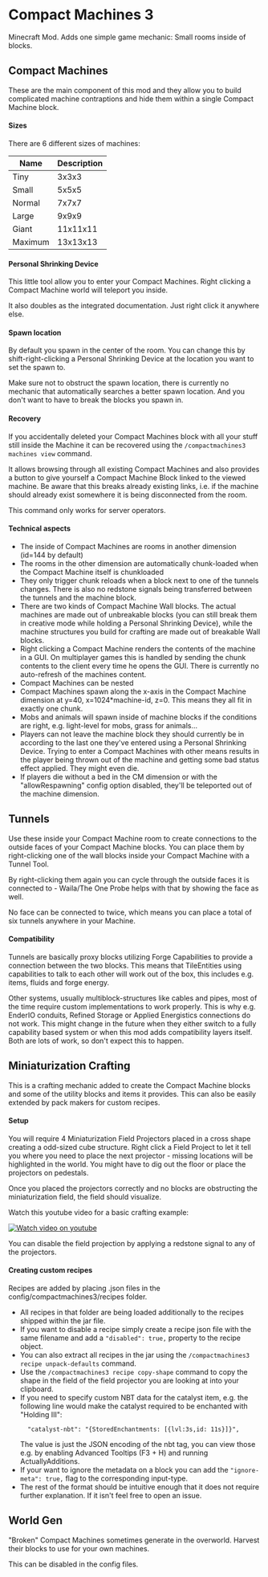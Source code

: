 # Compact Machines 3
Minecraft Mod. Adds one simple game mechanic: Small rooms inside of blocks.

## Compact Machines

These are the main component of this mod and they allow you to build complicated
machine contraptions and hide them within a single Compact Machine block.

#### Sizes
There are 6 different sizes of machines:

| Name                        | Description  |
| ----------------------------| -------------|
| Tiny                        | 3x3x3        |
| Small                       | 5x5x5        |
| Normal                      | 7x7x7        |
| Large                       | 9x9x9        |
| Giant                       | 11x11x11     |
| Maximum                     | 13x13x13     |

#### Personal Shrinking Device

This little tool allow you to enter your Compact Machines. Right clicking
a Compact Machine world will teleport you inside.

It also doubles as the integrated documentation. Just right click it anywhere
else.

#### Spawn location

By default you spawn in the center of the room. You can change this by shift-right-clicking
a Personal Shrinking Device at the location you want to set the spawn to.

Make sure not to obstruct the spawn location, there is currently no mechanic that automatically
searches a better spawn location. And you don't want to have to break the blocks you spawn in.

#### Recovery

If you accidentally deleted your Compact Machines block with all your stuff still
inside the Machine it can be recovered using the ```/compactmachines3 machines view```
command.

It allows browsing through all existing Compact Machines and also provides a
button to give yourself a Compact Machine Block linked to the viewed machine.
Be aware that this breaks already existing links, i.e. if the machine should
already exist somewhere it is being disconnected from the room.

This command only works for server operators.


#### Technical aspects

- The inside of Compact Machines are rooms in another dimension (id=144 by default)
- The rooms in the other dimension are automatically chunk-loaded when the
  Compact Machine itself is chunkloaded
- They only trigger chunk reloads when a block next to one of the tunnels changes.
  There is also no redstone signals being transferred between the tunnels and the
  machine block.
- There are two kinds of Compact Machine Wall blocks. The actual machines are made
  out of unbreakable blocks (you can still break them in creative mode while holding
  a Personal Shrinking Device), while the machine structures you build for crafting
  are made out of breakable Wall blocks.
- Right clicking a Compact Machine renders the contents of the machine in a GUI.
  On multiplayer games this is handled by sending the chunk contents to the client
  every time he opens the GUI. There is currently no auto-refresh of the machines
  content.
- Compact Machines can be nested
- Compact Machines spawn along the x-axis in the Compact Machine dimension at y=40,
  x=1024*machine-id, z=0. This means they all fit in exactly one chunk.
- Mobs and animals will spawn inside of machine blocks if the conditions are right,
  e.g. light-level for mobs, grass for animals...
- Players can not leave the machine block they should currently be in according
  to the last one they've entered using a Personal Shrinking Device. Trying to enter
  a Compact Machines with other means results in the player being thrown out of
  the machine and getting some bad status effect applied. They might even die.
- If players die without a bed in the CM dimension or with the "allowRespawning"
  config option disabled, they'll be teleported out of the machine dimension.

## Tunnels

Use these inside your Compact Machine room to create connections to the outside faces
of your Compact Machine blocks. You can place them by right-clicking one of the wall
blocks inside your Compact Machine with a Tunnel Tool.

By right-clicking them again you can cycle through the outside faces it is connected
to - Waila/The One Probe helps with that by showing the face as well.

No face can be connected to twice, which means you can place a total of six tunnels
anywhere in your Machine.

#### Compatibility

Tunnels are basically proxy blocks utilizing Forge Capabilities to provide a connection
between the two blocks. This means that TileEntities using capabilities to talk to each
other will work out of the box, this includes e.g. items, fluids and forge energy.

Other systems, usually multiblock-structures like cables and pipes, most of the time
require custom implementations to work properly. This is why e.g. EnderIO conduits,
Refined Storage or Applied Energistics connections do not work. This might change in
the future when they either switch to a fully capability based system or when this mod
adds compatibility layers itself. Both are lots of work, so don't expect this to happen.



## Miniaturization Crafting

This is a crafting mechanic added to create the Compact Machine blocks and some of the
utility blocks and items it provides. This can also be easily extended by pack makers
for custom recipes.

#### Setup

You will require 4 Miniaturization Field Projectors placed in a cross shape creating a
odd-sized cube structure. Right click a Field Project to let it tell you where you
need to place the next projector - missing locations will be highlighted in the world.
You might have to dig out the floor or place the projectors on pedestals.

Once you placed the projectors correctly and no blocks are obstructing the miniaturization
field, the field should visualize.

Watch this youtube video for a basic crafting example:

[![Watch video on youtube](https://img.youtube.com/vi/p-F8ScV3z4U/0.jpg)](https://www.youtube.com/watch?v=p-F8ScV3z4U)

You can disable the field projection by applying a redstone signal to any of the projectors.


#### Creating custom recipes

Recipes are added by placing .json files in the config/compactmachines3/recipes folder.
- All recipes in that folder are being loaded additionally to the recipes shipped
  within the jar file.
- If you want to disable a recipe simply create a recipe json file with the same filename
  and add a `"disabled": true,` property to the recipe object.
- You can also extract all recipes in the jar using the ```/compactmachines3 recipe unpack-defaults```
  command.
- Use the ```/compactmachines3 recipe copy-shape``` command to copy the shape in the field
  of the field projector you are looking at into your clipboard.
- If you need to specify custom NBT data for the catalyst item, e.g. the following line
  would make the catalyst required to be enchanted with "Holding III":
  ```
    "catalyst-nbt": "{StoredEnchantments: [{lvl:3s,id: 11s}]}",
  ```
  The value is just the JSON encoding of the nbt tag, you can view those e.g. by enabling
  Advanced Tooltips (F3 + H) and running ActuallyAdditions.
- If your want to ignore the metadata on a block you can add the ```"ignore-meta": true,```
  flag to the corresponding input-type.
- The rest of the format should be intuitive enough that it does not require further explanation.
  If it isn't feel free to open an issue.


## World Gen

"Broken" Compact Machines sometimes generate in the overworld. Harvest their blocks to use for
your own machines.

This can be disabled in the config files.
